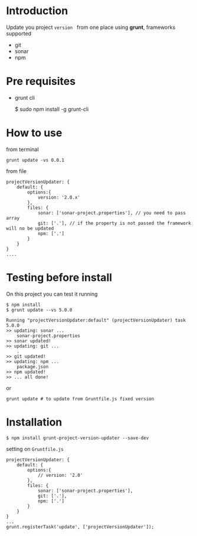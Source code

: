 # Introduction

Update you project `version ` from one place using **grunt**, frameworks supported

* git
* sonar
* npm 


# Pre requisites

* grunt cli

	$ sudo npm install -g grunt-cli



# How to use 

from terminal 

	grunt update -vs 0.0.1

from file 

	projectVersionUpdater: {
		default: {
			options:{
				version: '2.0.x'
			},
			files: {
				sonar: ['sonar-project.properties'], // you need to pass array
				git: ['.'], // if the property is not passed the framework will no be updated
				npm: ['.']
			}
		}
	}
	....
			
# Testing before install

On this project you can test it running

	$ npm install
	$ grunt update --vs 5.0.0
	
	Running "projectVersionUpdater:default" (projectVersionUpdater) task
	5.0.0
	>> updating: sonar ...
		sonar-project.properties
	>> sonar updated!
	>> updating: git ...
		.
	>> git updated!
	>> updating: npm ...
		package.json
	>> npm updated!
	>> ... all done!

		
or 

	grunt update # to update from Gruntfile.js fixed version 


			
# Installation

	$ npm install grunt-project-version-updater --save-dev

setting on `Gruntfile.js`

	projectVersionUpdater: {
		default: {
			options:{
				// version: '2.0'
			},
			files: {
				sonar: ['sonar-project.properties'],
				git: ['.'],
				npm: ['.']
			}
		}
	}
	...
	grunt.registerTask('update', ['projectVersionUpdater']);